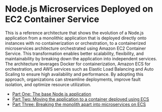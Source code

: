 
# Node.js Microservices Deployed on EC2 Container Service

This is a reference architecture that shows the evolution of a Node.js application from a monolithic application that is deployed directly onto instances with no containerization or orchestration, to a containerized microservices architecture orchestrated using Amazon EC2 Container Service. This transformation enables better scalability, flexibility, and maintainability by breaking down the application into independent services. The architecture leverages Docker for containerization, Amazon ECS for orchestration, and AWS services such as Elastic Load Balancing and Auto Scaling to ensure high availability and performance. By adopting this approach, organizations can streamline deployments, improve fault isolation, and optimize resource utilization.

- [Part One: The base Node.js application](1-no-container/)
- [Part Two: Moving the application to a container deployed using ECS](2-containerized/)
- [Part Three: Breaking the monolith apart into microservices on ECS](3-microservices/)

